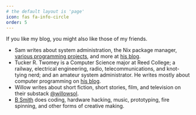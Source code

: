 ```yaml
---
# the default layout is 'page'
icon: fas fa-info-circle
order: 5
---
```


If you like my blog, you might also like those of my friends. 

- Sam writes about system administration, the Nix package manager, [various programming projects](https://samasaur1.github.io/projects/), and more at [his blog](https://samasaur1.github.io/blog).
- Tucker R. Twomey is a Computer Science major at Reed College; a railway, electrical engineering, radio, telecommunications, and knot-tying nerd; and an amateur system administrator. He writes mostly about computer programming on [his blog](https://tucker.the-twomeys.com/blog/).
- Willow writes about short fiction, short stories, film, and television on their substack [@willowsol](https://substack.com/@willowsol).
- [B Smith](https://www.enby.land/) does coding, hardware hacking, music, prototyping, fire spinning, and other forms of creative making.
